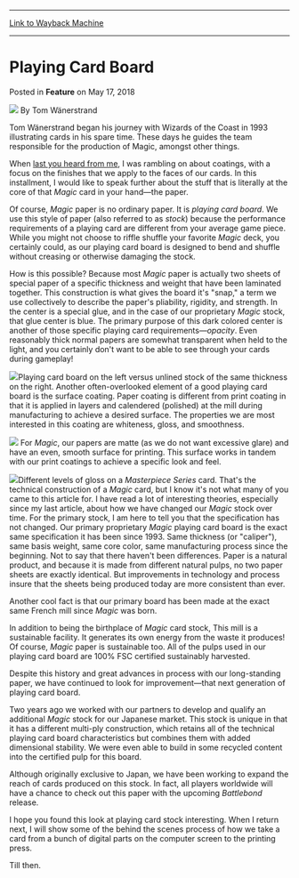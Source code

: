 
---
[Link to Wayback Machine](https://web.archive.org/web/20180517162524/https://magic.wizards.com/en/articles/archive/feature/playing-card-board-2018-05-17)

[_metadata_:wayback_url]:- "https://magic.wizards.com/en/articles/archive/feature/playing-card-board-2018-05-17"
[_metadata_:wayback_raw_url]:- "https://web.archive.org/web/20180517162524id_/https://magic.wizards.com/en/articles/archive/feature/playing-card-board-2018-05-17"
[_metadata_:wayback_capture_timestamp]:- "2018-05-17 16:25:24+00:00"
[_metadata_:description]:- "Magic card aren't made from just any old paper, as Tom explains."
[_metadata_:generator]:- "Drupal 7 (http://drupal.org)"
---


Playing Card Board
==================



 Posted in **Feature**
 on May 17, 2018 






![](https://media.magic.wizards.com/styles/auth_small/public/images/person/Authorpic_Tom-Wanerstrand.jpg)
By Tom Wänerstrand




 Tom Wänerstrand began his journey with Wizards of the Coast in 1993 illustrating cards in his spare time. These days he guides the team responsible for the production of Magic, amongst other things. 






When [last you heard from me](https://magic.wizards.com/en/articles/archive/feature/playing-card-coatings-2018-04-26), I was rambling on about coatings, with a focus on the finishes that we apply to the faces of our cards. In this installment, I would like to speak further about the stuff that is literally at the core of that *Magic* card in your hand—the paper.


Of course, *Magic* paper is no ordinary paper. It is *playing card board*. We use this style of paper (also referred to as *stock*) because the performance requirements of a playing card are different from your average game piece. While you might not choose to riffle shuffle your favorite *Magic* deck, you certainly could, as our playing card board is designed to bend and shuffle without creasing or otherwise damaging the stock.


How is this possible? Because most *Magic* paper is actually two sheets of special paper of a specific thickness and weight that have been laminated together. This construction is what gives the board it's "snap," a term we use collectively to describe the paper's pliability, rigidity, and strength. In the center is a special glue, and in the case of our proprietary *Magic* stock, that glue center is blue. The primary purpose of this dark colored center is another of those specific playing card requirements—*opacity*. Even reasonably thick normal papers are somewhat transparent when held to the light, and you certainly don't want to be able to see through your cards during gameplay!



![](https://media.wizards.com/2018/images/daily/18RLVMcEJm.jpg)Playing card board on the left versus unlined stock of the same thickness on the right.
Another often-overlooked element of a good playing card board is the surface coating. Paper coating is different from print coating in that it is applied in layers and calendered (polished) at the mill during manufacturing to achieve a desired surface. The properties we are most interested in this coating are whiteness, gloss, and smoothness.



![](https://media.wizards.com/2018/images/daily/FEAT20180517_Profile.jpg)
For *Magic*, our papers are matte (as we do not want excessive glare) and have an even, smooth surface for printing. This surface works in tandem with our print coatings to achieve a specific look and feel.



![](https://media.wizards.com/2018/images/daily/7KGbmkMzgi.png)Different levels of gloss on a *Masterpiece Series* card.
That's the technical construction of a *Magic* card, but I know it's not what many of you came to this article for. I have read a lot of interesting theories, especially since my last article, about how we have changed our *Magic* stock over time. For the primary stock, I am here to tell you that the specification has not changed. Our primary proprietary *Magic* playing card board is the exact same specification it has been since 1993. Same thickness (or "caliper"), same basis weight, same core color, same manufacturing process since the beginning. Not to say that there haven't been differences. Paper is a natural product, and because it is made from different natural pulps, no two paper sheets are exactly identical. But improvements in technology and process insure that the sheets being produced today are more consistent than ever.


Another cool fact is that our primary board has been made at the exact same French mill since *Magic* was born.


In addition to being the birthplace of *Magic* card stock, This mill is a sustainable facility. It generates its own energy from the waste it produces! Of course, *Magic* paper is sustainable too. All of the pulps used in our playing card board are 100% FSC certified sustainably harvested.


Despite this history and great advances in process with our long-standing paper, we have continued to look for improvement—that next generation of playing card board.


Two years ago we worked with our partners to develop and qualify an additional *Magic* stock for our Japanese market. This stock is unique in that it has a different multi-ply construction, which retains all of the technical playing card board characteristics but combines them with added dimensional stability. We were even able to build in some recycled content into the certified pulp for this board.


Although originally exclusive to Japan, we have been working to expand the reach of cards produced on this stock. In fact, all players worldwide will have a chance to check out this paper with the upcoming *Battlebond* release.


I hope you found this look at playing card stock interesting. When I return next, I will show some of the behind the scenes process of how we take a card from a bunch of digital parts on the computer screen to the printing press.


Till then.







